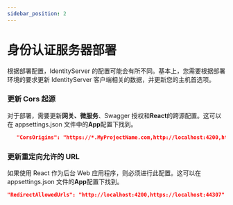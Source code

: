```yaml
---
sidebar_position: 2
---
```


# 身份认证服务器部署

根据部署配置，IdentityServer 的配置可能会有所不同。基本上，您需要根据部署环境的要求更新 IdentityServer 客户端相关的数据，并更新您的主机首选项。

### 更新 Cors 起源

对于部署，需要更新**网关、微服务**、Swagger 授权和**React**的跨源配置。这可以在 appsettings.json 文件中的**App**配置下找到。

```json
   "CorsOrigins": "https://*.MyProjectName.com,http://localhost:4200,https://localhost:44307,https://localhost:44325,https://localhost:44353,https://localhost:44367,https://localhost:44388,https/localhost:44381,https://localhost:44361",
```

### 更新重定向允许的 URL

如果使用 React 作为后台 Web 应用程序，则必须进行此配置。这可以在 appsettings.json 文件的**App**配置下找到。

```json
"RedirectAllowedUrls": "http://localhost:4200,https://localhost:44307"
```
